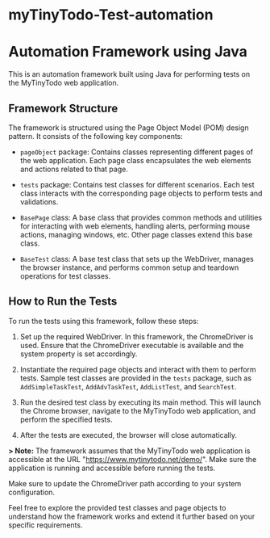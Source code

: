 # myTinyTodo-Test-automation

# Automation Framework using Java

This is an automation framework built using Java for performing tests on the MyTinyTodo web application.

## Framework Structure

The framework is structured using the Page Object Model (POM) design pattern. It consists of the following key components:

- `pageObject` package: Contains classes representing different pages of the web application. Each page class encapsulates the web elements and actions related to that page.

- `tests` package: Contains test classes for different scenarios. Each test class interacts with the corresponding page objects to perform tests and validations.

- `BasePage` class: A base class that provides common methods and utilities for interacting with web elements, handling alerts, performing mouse actions, managing windows, etc. Other page classes extend this base class.

- `BaseTest` class: A base test class that sets up the WebDriver, manages the browser instance, and performs common setup and teardown operations for test classes.

## How to Run the Tests

To run the tests using this framework, follow these steps:

1. Set up the required WebDriver. In this framework, the ChromeDriver is used. Ensure that the ChromeDriver executable is available and the system property is set accordingly.

2. Instantiate the required page objects and interact with them to perform tests. Sample test classes are provided in the `tests` package, such as `AddSimpleTaskTest`, `AddAdvTaskTest`, `AddListTest`, and `SearchTest`.

3. Run the desired test class by executing its main method. This will launch the Chrome browser, navigate to the MyTinyTodo web application, and perform the specified tests.

4. After the tests are executed, the browser will close automatically.

**> Note:** The framework assumes that the MyTinyTodo web application is accessible at the URL "https://www.mytinytodo.net/demo/". Make sure the application is running and accessible before running the tests.

Make sure to update the ChromeDriver path according to your system configuration.

Feel free to explore the provided test classes and page objects to understand how the framework works and extend it further based on your specific requirements.
